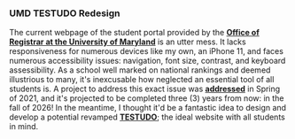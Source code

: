 ### UMD TESTUDO Redesign

The current webpage of the student portal provided by the **[Office of Registrar at the University of Maryland](https://www.testudo.umd.edu/)** is an utter mess. It lacks responsiveness for numerous devices like my own, an iPhone 11, and faces numerous accessibility issues: navigation, font size, contrast, and keyboard assessibility. As a school well marked on national rankings and deemed illustrious to many, it's inexcusable how neglected an essential tool of all students is. A project to address this exact issue was **[addressed](https://dbknews.com/2021/04/15/umd-testudo-website-project-elevate/)** in Spring of 2021, and it's projected to be completed three (3) years from now: in the fall of 2026! In the meantime, I thought it'd be a fantastic idea to design and develop a potential revamped **[TESTUDO](https://www.testudo.umd.edu/)**; the ideal website with all students in mind.
